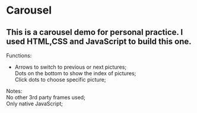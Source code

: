 # Carousel

## This is a carousel demo for personal practice. I used HTML,CSS and JavaScript to build this one. 

Functions:

  * Arrows to switch to previous or next pictures;</br>
  Dots on the bottom to show the index of pictures;</br>
  Click dots to choose specific picture;</br>
  
Notes:</br>
  No other 3rd party frames used;</br>
  Only native JavaScript;</br>
